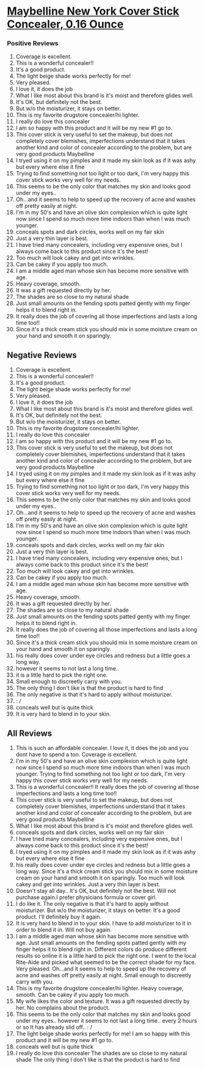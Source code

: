 # [Maybelline New York Cover Stick Concealer, 0.16 Ounce](https://products.checkmycream.com/products/maybelline-new-york-cover-stick-concealer-0.16-ounce.html)

### Positive Reviews

<ol>
      <li>Coverage is excellent.</li>
      <li>This is a wonderful concealer!!</li>
      <li>It&#x27;s a good product.</li>
      <li>The light beige shade works perfectly for me!</li>
      <li>Very pleased.</li>
      <li>I love it, it does the job</li>
      <li>What I like most about this brand is it&#x27;s moist and therefore glides well.</li>
      <li>It&#x27;s OK, but definitely not the best.</li>
      <li>But w/o the moisturizer, it stays on better.</li>
      <li>This is my favorite drugstore concealer/hi lighter.  </li>
      <li>I really do love this concealer</li>
      <li>I am so happy with this product and it will be my new #1 go to.</li>
      <li>This cover stick is very useful to set the makeup, but does not completely cover blemishes, imperfections understand that it takes another kind and color of concealer according to the problem, but are very good products Maybelline</li>
      <li>I tryed using it on my pimples and it made my skin look as if it was ashy but every where else it fine</li>
      <li>Trying to find something not too light or too dark, I&#x27;m very happy this cover stick works very well for my needs.</li>
      <li>This seems to be the only color that matches my skin and looks good under my eyes..</li>
      <li>Oh...and it seems to help to speed up the recovery of acne and washes off pretty easily at night.</li>
      <li>I&#x27;m in my 50&#x27;s and have an olive skin complexion which is quite light now since I spend so much more time indoors than when I was much younger.</li>
      <li>conceals spots and dark circles, works well on my fair skin</li>
      <li>Just a very thin layer is best.</li>
      <li>I have tried many concealers, including very expensive ones, but I always come back to this product since it&#x27;s the best!</li>
      <li>Too much will look cakey and get into wrinkles.</li>
      <li>Can be cakey if you apply too much.</li>
      <li>I am a middle aged man whose skin has become more sensitive with age.</li>
      <li>Heavy coverage, smooth.  </li>
      <li>It was a gift requested directly by her.</li>
      <li>The shades are so close to my  natural shade</li>
      <li>Just small amounts on the  fending spots patted gently with my finger helps it to blend right in.</li>
      <li>It really does the job of covering all those imperfections and lasts a long time too!!</li>
      <li>Since it&#x27;s a thick cream stick you should mix in some moisture cream on your hand and smooth it on sparingly.</li>
</ol>


<h2>Negative Reviews</h2>
<ol>
<li> Coverage is excellent.</li>
<li> This is a wonderful concealer!!</li>
<li> It&#x27;s a good product.</li>
<li> The light beige shade works perfectly for me!</li>
<li> Very pleased.</li>
<li> I love it, it does the job</li>
<li> What I like most about this brand is it&#x27;s moist and therefore glides well.</li>
<li> It&#x27;s OK, but definitely not the best.</li>
<li> But w/o the moisturizer, it stays on better.</li>
<li> This is my favorite drugstore concealer/hi lighter.  </li>
<li> I really do love this concealer</li>
<li> I am so happy with this product and it will be my new #1 go to.</li>
<li> This cover stick is very useful to set the makeup, but does not completely cover blemishes, imperfections understand that it takes another kind and color of concealer according to the problem, but are very good products Maybelline</li>
<li> I tryed using it on my pimples and it made my skin look as if it was ashy but every where else it fine</li>
<li> Trying to find something not too light or too dark, I&#x27;m very happy this cover stick works very well for my needs.</li>
<li> This seems to be the only color that matches my skin and looks good under my eyes..</li>
<li> Oh...and it seems to help to speed up the recovery of acne and washes off pretty easily at night.</li>
<li> I&#x27;m in my 50&#x27;s and have an olive skin complexion which is quite light now since I spend so much more time indoors than when I was much younger.</li>
<li> conceals spots and dark circles, works well on my fair skin</li>
<li> Just a very thin layer is best.</li>
<li> I have tried many concealers, including very expensive ones, but I always come back to this product since it&#x27;s the best!</li>
<li> Too much will look cakey and get into wrinkles.</li>
<li> Can be cakey if you apply too much.</li>
<li> I am a middle aged man whose skin has become more sensitive with age.</li>
<li> Heavy coverage, smooth.  </li>
<li> It was a gift requested directly by her.</li>
<li> The shades are so close to my  natural shade</li>
<li> Just small amounts on the  fending spots patted gently with my finger helps it to blend right in.</li>
<li> It really does the job of covering all those imperfections and lasts a long time too!!</li>
<li> Since it&#x27;s a thick cream stick you should mix in some moisture cream on your hand and smooth it on sparingly.</li>
<li> his really does cover under eye circles and redness but a little goes a long way.</li>
<li> however it seems to not last a long time..</li>
<li> it is a little hard to pick the right one.</li>
<li> Small enough to  discreetly carry with you.</li>
<li> The only thing I don&#x27;t like is that the product is hard to find</li>
<li> The only negative is that it&#x27;s hard to apply without moisturizer.</li>
<li> : /</li>
<li> conceals well but is quite thick</li>
<li> It is very hard to blend in to your skin.  </li>
</ol>

<h2>All Reviews</h2>

<ol>
    <li> This is such an affordable concealer. I love it, it does the job and you dont have to spend a ton. Coverage is excellent.</li>
    <li> I&#x27;m in my 50&#x27;s and have an olive skin complexion which is quite light now since I spend so much more time indoors than when I was much younger. Trying to find something not too light or too dark, I&#x27;m very happy this cover stick works very well for my needs.</li>
    <li> This is a wonderful concealer!! It really does the job of covering all those imperfections and lasts a long time too!!</li>
    <li> This cover stick is very useful to set the makeup, but does not completely cover blemishes, imperfections understand that it takes another kind and color of concealer according to the problem, but are very good products Maybelline</li>
    <li> What I like most about this brand is it&#x27;s moist and therefore glides well.</li>
    <li> conceals spots and dark circles, works well on my fair skin</li>
    <li> I have tried many concealers, including very expensive ones, but I always come back to this product since it&#x27;s the best!</li>
    <li> I tryed using it on my pimples and it made my skin look as if it was ashy but every where else it fine</li>
    <li> his really does cover under eye circles and redness but a little goes a long way. Since it&#x27;s a thick cream stick you should mix in some moisture cream on your hand and smooth it on sparingly. Too much will look cakey and get into wrinkles. Just a very thin layer is best.</li>
    <li> Doesn&#x27;t stay all day.. It&#x27;s OK, but definitely not the best. Will not purchase again.I prefer physicians formula or cover girl.</li>
    <li> I do like it. The only negative is that it&#x27;s hard to apply without moisturizer. But w/o the moisturizer, it stays on better. It&#x27;s a good product. I&#x27;ll definitely buy it again.</li>
    <li> It is very hard to blend in to your skin.  I have to add moisturizer to it in order to blend it in.  Will not buy again.</li>
    <li> I am a middle aged man whose skin has become more sensitive with age. Just small amounts on the  fending spots patted gently with my finger helps it to blend right in. Different colors do produce different results so online it is a little hard to pick the right one. I went to the local Rite-Aide and picked what seemed to be the correct shade for my face. Very pleased. Oh...and it seems to help to speed up the recovery of acne and washes off pretty easily at night. Small enough to  discreetly carry with you.</li>
    <li> This is my favorite drugstore concealer/hi lighter.  Heavy coverage, smooth.  Can be cakey if you apply too much.</li>
    <li> My wife likes the color and texture. It was a gift requested directly by her. No complains about the product.</li>
    <li> This seems to be the only color that matches my skin and looks good under my eyes.. however it seems to not last a long time.. every 2 hours or so It has already slid off.. : /</li>
    <li> The light beige shade works perfectly for me! I am so happy with this product and it will be my new #1 go to.</li>
    <li> conceals well but is quite thick</li>
    <li> I really do love this concealer The shades are so close to my  natural shade The only thing I don&#x27;t like is that the product is hard to find</li>
</ol>




